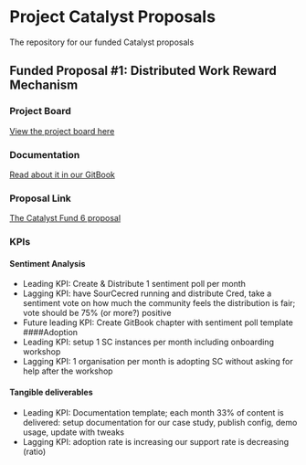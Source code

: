 # Project Catalyst Proposals
The repository for our funded Catalyst proposals

## Funded Proposal #1: Distributed Work Reward Mechanism

### Project Board
[View the project board here](LINK)

### Documentation
[Read about it in our GitBook](LINK)

### Proposal Link
[The Catalyst Fund 6 proposal](https://cardano.ideascale.com/a/dtd/Distributed-Work-Reward-Mechanism/368091-48088)

### KPIs
#### Sentiment Analysis
- Leading KPI: Create & Distribute 1 sentiment poll per month
- Lagging KPI: have SourCecred running and distribute Cred, take a sentiment vote on how much the community feels the distribution is fair; vote should be 75% (or more?) positive
- Future leading KPI: Create GitBook chapter with sentiment poll template
####Adoption
- Leading KPI: setup 1 SC instances per month including onboarding workshop
- Lagging KPI: 1 organisation per month is adopting SC without asking for help after the workshop

#### Tangible deliverables
- Leading KPI: Documentation template; each month 33% of content is delivered: setup documentation for our case study, publish config, demo usage, update with tweaks
- Lagging KPI: adoption rate is increasing our support rate is decreasing (ratio) 
